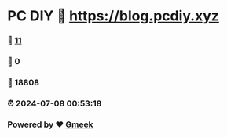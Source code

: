 # PC DIY :link: https://blog.pcdiy.xyz 
### :page_facing_up: [11](https://blog.pcdiy.xyz/tag.html) 
### :speech_balloon: 0 
### :hibiscus: 18808 
### :alarm_clock: 2024-07-08 00:53:18 
### Powered by :heart: [Gmeek](https://github.com/Meekdai/Gmeek)
